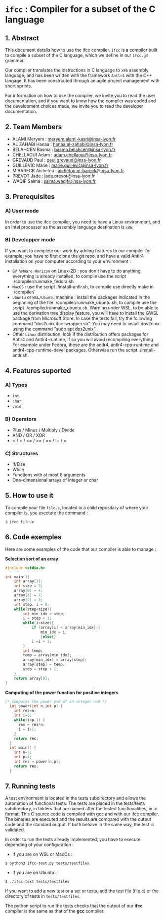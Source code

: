 # `ifcc` : Compiler for a subset of the C language

## 1. Abstract
This document details how to use the ifcc compiler. `ifcc` is a compiler built to compile a subset of the C language, which we define in our `ifcc.g4` grammar. 

Our compiler translates the instructions in C language to `x86` assembly language, and has been written with the framework `Antlr4` with the C++ langage. It has been constrcuted through an agile project management with short sprints.

For information on how to use the compiler, we invite you to read the user documentation, and if you want to know how the compiler was coded and the development choices made, we invite you to read the developer documentation.

## 2. Team Members
- ALAMI Meryem : meryem.alami-kasri@insa-lyon.fr
- AL ZAHABI Hanaa : hanaa.al-zahabi@insa-lyon.fr
- BELAHCEN Basma : basma.belahcen@insa-lyon.fr
- CHELLAOUI Adam : adam.chellaoui@insa-lyon.fr
- GREVAUD Paul : paul.grevaud@insa-lyon.fr
- GUILLEVIC Marie : marie.guillevic@insa-lyon.fr
- M’BARECK Aichetou : aichetou.m-bareck@insa-lyon.fr
- PREVOT Jade : jade.prevot@insa-lyon.fr
- WAQIF Salma : salma.waqif@insa-lyon.fr


## 3. Prerequisites
### A) User mode
In order to use the ifcc compiler, you need to have a Linux environment, and an Intel processor as the assembly language destination is `x86`.

### B) Developper mode
If you want to complete our work by adding features to our compiler for example, you have to first clone the git repo, and have a valid Antlr4 installation on your computer according to your environment :

- `BV VMWare Horizon` on Linux-2D : you don't have to do anything everything is already installed, to compile use the script ./compiler/runmake_fedora.sh
- `MacOS` : use the script ./install-antlr.sh, to compile use directly make in ./compiler/
- `Ubuntu` or `WSL/Ubuntu` machine : install the packages indicated in the beginning of the file ./compiler/runmake_ubuntu.sh, to compile use the script ./compiler/runmake_ubuntu.sh. Warning under WSL, to be able to use the derivation tree display feature, you will have to install the GWSL package from Microsoft Store. In case the tests fail, try the following command "dos2unix ifcc-wrapper.sh". You may need to install dos2unix using the command "sudo apt dos2unix".
- Other `Linux` distribution: look if the distribution offers packages for Antlr4 and Antlr4-runtime, if so you will avoid recompiling everything. For example under Fedora, these are the antlr4, antlr4-cpp-runtime and antlr4-cpp-runtime-devel packages. Otherwise run the script ./install-antlr.sh.

## 4. Features suported
### A) Types
- `int`
- `char`
- `void`

### B) Operators
- Plus / Minus / Multiply / Divide
- AND / OR / XOR
- < / > / <= / >= / == / != / =

### C) Structures
- If/Else
- While
- Functions with at most 6 arguments
- One-dimensional arrays of integer or char

## 5. How to use it

To compile your file `file.c`, located in a child repositary of where your compiler is, you exectute the command :
```
$ ifcc file.c
```
## 6. Code exemples
Here are some examples of the code that our compiler is able to manage :

**Selection sort of an array**
```c
#include <stdio.h>

int main(){
    int array[3];
    int size = 3;
    array[0] = 4;
    array[1] = 7;
    array[2] = 3;
    int step, i = 0;
    while(step<size){
        int min_idx = step;
        i = step + 1;
        while(i<size){
            if (array[i] < array[min_idx]){
                min_idx = i;
                }else{}
            i =i + 1;
        }
        int temp;
        temp = array[min_idx];
        array[min_idx] = array[step];
        array[step] = temp;
        step = step + 1;
    }
    return array[0];
}
```
**Computing of the power function for positive integers**
```c
/* computes the power p>0 of an integer n>0 */
  int power(int n,int p) {
    int res=n;
    int i=0;
    while(i<p-1) {
      res = res*n;
      i = i+1;
    }
    return res;
  }
  int main() {
    int n=5;
    int p=4;
    int res = power(n,p);
    return res;
  }
```
## 7. Running tests

A test environment is located in the tests subdirectory and allows the automation of functional tests. The tests are placed in the tests/tests subdirectory, in folders that are named after the tested functionalities, in .c format. This C source code is compiled with gcc and with our ifcc compiler. The binaries are executed and the results are compared with the output code and the standard output. If both behave in the same way, the test is validated.

In order to run the tests already implemented, you have to execute depending of your configuration :

 - If you are on WSL or MacOs :
``` 
$ python3 ifcc-test.py tests/testfiles
```
 - If you are on Ubuntu : 
``` 
$ ./ifcc-test tests/testfiles
```

If you want to add a new test or a set or tests, add the test file (file.c) or the directory of tests in `tests/testfiles`.

The python script to run the tests checks that the output of our **ifcc** compiler is the same as that of the **gcc** compiler.

